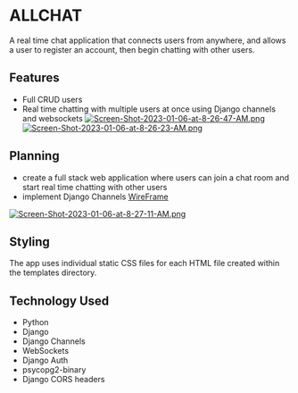 # ALLCHAT
A real time chat application that connects users from anywhere, and allows a user to register an account, then begin chatting with other users.

## Features
 - Full CRUD users
 - Real time chatting with multiple users at once using Django channels and websockets
[![Screen-Shot-2023-01-06-at-8-26-47-AM.png](https://i.postimg.cc/h4MwHWQN/Screen-Shot-2023-01-06-at-8-26-47-AM.png)](https://postimg.cc/z3b0gQjk)
[![Screen-Shot-2023-01-06-at-8-26-23-AM.png](https://i.postimg.cc/LX2CbN9H/Screen-Shot-2023-01-06-at-8-26-23-AM.png)](https://postimg.cc/Y4Dz4NLV)


## Planning
 - create a full stack web application where users can join a chat room and start real time chatting with other users
 - implement Django Channels
[WireFrame](https://wireframe.cc/rdpBXw)

[![Screen-Shot-2023-01-06-at-8-27-11-AM.png](https://i.postimg.cc/9QPynVr7/Screen-Shot-2023-01-06-at-8-27-11-AM.png)](https://postimg.cc/FYRfYMbr)

## Styling
 The app uses individual static CSS files for each HTML file created within the templates directory.

## Technology Used
 - Python
 - Django
 - Django Channels
 - WebSockets
 - Django Auth
 - psycopg2-binary
 - Django CORS headers